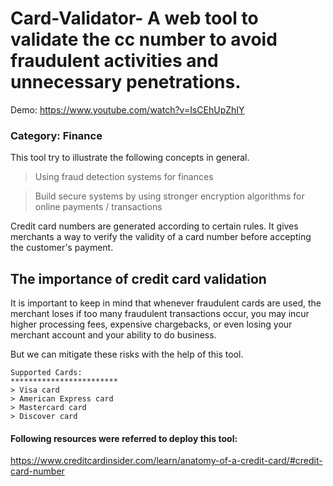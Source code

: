 # Card-Validator- A web tool to validate the cc number to avoid fraudulent activities and unnecessary penetrations.
Demo: https://www.youtube.com/watch?v=IsCEhUpZhIY

### Category: Finance
This tool try to illustrate the following concepts in general. 
> Using fraud detection systems for finances

> Build secure systems by using stronger encryption algorithms for online payments / transactions


Credit card numbers are generated according to certain rules. It gives merchants a way to verify the validity of a card number before accepting the customer's payment.

## The importance of credit card validation 

It is important to keep in mind that whenever fraudulent cards are used, the merchant loses if too many fraudulent transactions occur, you may incur higher processing fees, expensive chargebacks, or even losing your merchant account and your ability to do business.

But we can mitigate these risks with the help of this tool.

```
Supported Cards:
************************
> Visa card
> American Express card
> Mastercard card
> Discover card
```

#### Following resources were referred to deploy this tool:
https://www.creditcardinsider.com/learn/anatomy-of-a-credit-card/#credit-card-number



